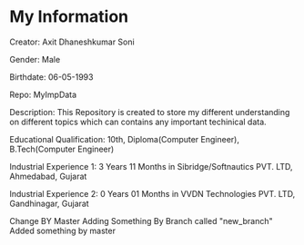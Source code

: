 My Information
==============

Creator: Axit Dhaneshkumar Soni

Gender: Male

Birthdate: 06-05-1993

Repo: MyImpData

Description: This Repository is created to store my different understanding on different topics which can contains any important techinical data.

Educational Qualification: 10th, Diploma(Computer Engineer), B.Tech(Computer Engineer)

Industrial Experience 1: 3 Years 11 Months in Sibridge/Softnautics PVT. LTD, Ahmedabad, Gujarat

Industrial Experience 2: 0 Years 01 Months in VVDN Technologies PVT. LTD, Gandhinagar, Gujarat

Change BY Master
Adding Something By Branch called "new_branch"
Added something by master
